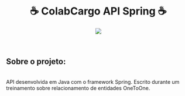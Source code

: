 <div align="center">
    <h1>☕ ColabCargo API Spring ☕</h1>
</div>

<div align="center">
    <a href="https://github.com/romulodeoliveira/ColabCargo-API-Spring/blob/main/LICENSE.md"><img src="https://img.shields.io/github/license/romulodeoliveira/ColabCargo-API-Spring.svg"></a>
</div>

<br>
<br>
<h2>Sobre o projeto:</h2>

<br>
API desenvolvida em Java com o framework Spring. Escrito durante um treinamento sobre relacionamento de entidades OneToOne.
